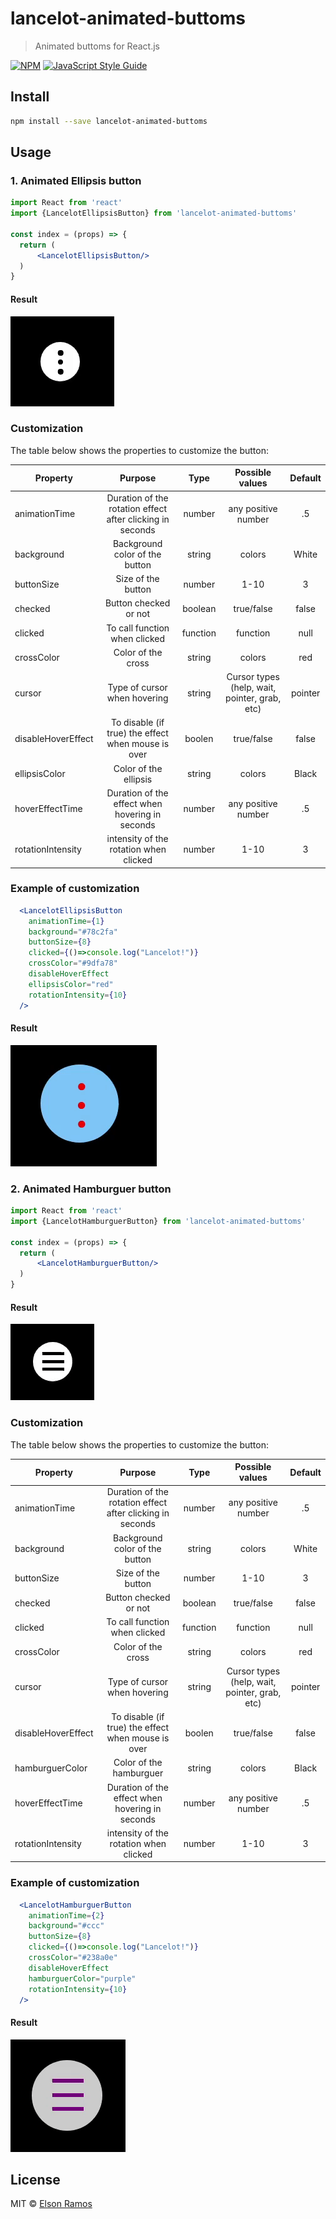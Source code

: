 # lancelot-animated-buttoms

> Animated buttoms for React.js

[![NPM](https://img.shields.io/npm/v/lancelot-animated-buttoms.svg)](https://www.npmjs.com/package/lancelot-animated-buttoms) [![JavaScript Style Guide](https://img.shields.io/badge/code_style-standard-brightgreen.svg)](https://standardjs.com)

## Install

```bash
npm install --save lancelot-animated-buttoms
```

## Usage

### 1. Animated Ellipsis button

```jsx
import React from 'react'
import {LancelotEllipsisButton} from 'lancelot-animated-buttoms'

const index = (props) => {
  return (
      <LancelotEllipsisButton/>
  )
}
```
#### Result
![](https://github.com/Elson0509/lancelot-animated-buttons/blob/main/images/01.gif?raw=true)

### Customization
The table below shows the properties to customize the button:

| Property      | Purpose       | Type         | Possible values |  Default     |
| ------------- |:-------------:|:------------:|:---------------:|:------------:|
| animationTime      | Duration of the rotation effect after clicking in seconds     |number     |any positive number        |.5     |
| background      | Background color of the button     |string     |colors        |White     |
| buttonSize      | Size of the button     |number     |1-10        |3     |
| checked      | Button checked or not     |boolean     |true/false        |false     |
| clicked      | To call function when clicked     |function     |function        |null     |
| crossColor      | Color of the cross     |string     |colors        |red     |
| cursor      | Type of cursor when hovering     |string     |Cursor types (help, wait, pointer, grab, etc)        |pointer     |
| disableHoverEffect      | To disable (if true) the effect when mouse is over     |boolen     |true/false        |false     |
| ellipsisColor      | Color of the ellipsis     |string     |colors        |Black     |
| hoverEffectTime      | Duration of the effect when hovering in seconds     |number     |any positive number        |.5     |
| rotationIntensity      | intensity of the rotation when clicked     |number     |1-10        |3     |

### Example of customization
```jsx
  <LancelotEllipsisButton
    animationTime={1}
    background="#78c2fa"
    buttonSize={8}
    clicked={()=>console.log("Lancelot!")}
    crossColor="#9dfa78"
    disableHoverEffect
    ellipsisColor="red"
    rotationIntensity={10}
  />
```

#### Result
![](https://github.com/Elson0509/lancelot-animated-buttons/blob/main/images/02.gif?raw=true)

### 2. Animated Hamburguer button

```jsx
import React from 'react'
import {LancelotHamburguerButton} from 'lancelot-animated-buttoms'

const index = (props) => {
  return (
      <LancelotHamburguerButton/>
  )
}
```
#### Result
![](https://github.com/Elson0509/lancelot-animated-buttons/blob/main/images/03.gif?raw=true)

### Customization
The table below shows the properties to customize the button:

| Property      | Purpose       | Type         | Possible values |  Default     |
| ------------- |:-------------:|:------------:|:---------------:|:------------:|
| animationTime      | Duration of the rotation effect after clicking in seconds     |number     |any positive number        |.5     |
| background      | Background color of the button     |string     |colors        |White     |
| buttonSize      | Size of the button     |number     |1-10        |3     |
| checked      | Button checked or not     |boolean     |true/false        |false     |
| clicked      | To call function when clicked     |function     |function        |null     |
| crossColor      | Color of the cross     |string     |colors        |red     |
| cursor      | Type of cursor when hovering     |string     |Cursor types (help, wait, pointer, grab, etc)        |pointer     |
| disableHoverEffect      | To disable (if true) the effect when mouse is over     |boolen     |true/false        |false     |
| hamburguerColor      | Color of the hamburguer     |string     |colors        |Black     |
| hoverEffectTime      | Duration of the effect when hovering in seconds     |number     |any positive number        |.5     |
| rotationIntensity      | intensity of the rotation when clicked     |number     |1-10        |3     |

### Example of customization
```jsx
  <LancelotHamburguerButton
    animationTime={2}
    background="#ccc"
    buttonSize={8}
    clicked={()=>console.log("Lancelot!")}
    crossColor="#238a0e"
    disableHoverEffect
    hamburguerColor="purple"
    rotationIntensity={10}
  />
```

#### Result
![](https://github.com/Elson0509/lancelot-animated-buttons/blob/main/images/04.gif?raw=true)

## License

MIT © [Elson Ramos](https://github.com/Elson0509)
